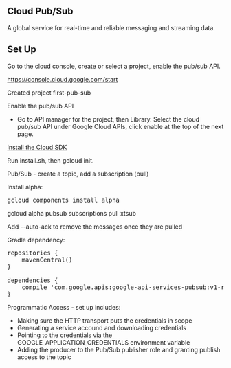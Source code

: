 ## Cloud Pub/Sub

A global service for real-time and reliable messaging and 
streaming data.

## Set Up

Go to the cloud console, create or select a project, enable the 
pub/sub API.

https://console.cloud.google.com/start

Created project first-pub-sub

Enable the pub/sub API

* Go to API manager for the project, then Library. Select the cloud 
pub/sub API under Google Cloud APIs, click enable at the top of the 
next page.

[Install the Cloud SDK](https://cloud.google.com/sdk/docs/)

Run install.sh, then gcloud init.

Pub/Sub - create a topic, add a subscription (pull)

Install alpha:

<pre>
gcloud components install alpha
</pre>

gcloud alpha pubsub subscriptions pull xtsub

Add --auto-ack to remove the messages once they are pulled

Gradle dependency:

<pre>
repositories {
    mavenCentral()
}

dependencies {
    compile 'com.google.apis:google-api-services-pubsub:v1-rev11-1.22.0'
}
</pre>

Programmatic Access - set up includes:

* Making sure the HTTP transport puts the credentials in scope
* Generating a service accound and downloading credentials
* Pointing to the credentials via the GOOGLE_APPLICATION_CREDENTIALS environment variable
* Adding the producer to the Pub/Sub publisher role and granting publish access to the topic


